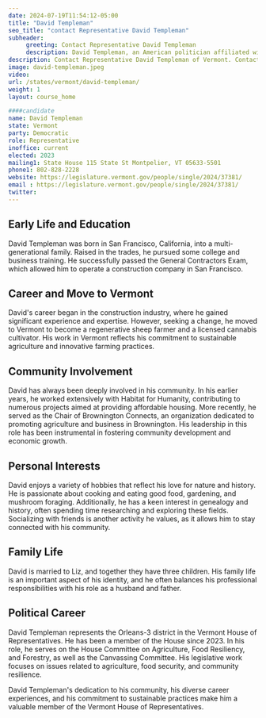 ```yaml
---
date: 2024-07-19T11:54:12-05:00
title: "David Templeman"
seo_title: "contact Representative David Templeman"
subheader:
     greeting: Contact Representative David Templeman
     description: David Templeman, an American politician affiliated with the Democratic Party, serves as a member of the Vermont House of Representatives, representing the Orleans-3 District. He assumed office on January 4, 2023.
description: Contact Representative David Templeman of Vermont. Contact information for David Templeman includes email address, phone number, and mailing address.
image: david-templeman.jpeg
video:
url: /states/vermont/david-templeman/
weight: 1
layout: course_home

####candidate
name: David Templeman
state: Vermont
party: Democratic
role: Representative
inoffice: current
elected: 2023
mailing1: State House 115 State St Montpelier, VT 05633-5501 
phone1: 802-828-2228
website: https://legislature.vermont.gov/people/single/2024/37381/
email : https://legislature.vermont.gov/people/single/2024/37381/
twitter: 
---
```

## Early Life and Education
David Templeman was born in San Francisco, California, into a multi-generational family. Raised in the trades, he pursued some college and business training. He successfully passed the General Contractors Exam, which allowed him to operate a construction company in San Francisco.

## Career and Move to Vermont
David's career began in the construction industry, where he gained significant experience and expertise. However, seeking a change, he moved to Vermont to become a regenerative sheep farmer and a licensed cannabis cultivator. His work in Vermont reflects his commitment to sustainable agriculture and innovative farming practices.

## Community Involvement
David has always been deeply involved in his community. In his earlier years, he worked extensively with Habitat for Humanity, contributing to numerous projects aimed at providing affordable housing. More recently, he served as the Chair of Brownington Connects, an organization dedicated to promoting agriculture and business in Brownington. His leadership in this role has been instrumental in fostering community development and economic growth.

## Personal Interests
David enjoys a variety of hobbies that reflect his love for nature and history. He is passionate about cooking and eating good food, gardening, and mushroom foraging. Additionally, he has a keen interest in genealogy and history, often spending time researching and exploring these fields. Socializing with friends is another activity he values, as it allows him to stay connected with his community.

## Family Life
David is married to Liz, and together they have three children. His family life is an important aspect of his identity, and he often balances his professional responsibilities with his role as a husband and father.

## Political Career
David Templeman represents the Orleans-3 district in the Vermont House of Representatives. He has been a member of the House since 2023. In his role, he serves on the House Committee on Agriculture, Food Resiliency, and Forestry, as well as the Canvassing Committee. His legislative work focuses on issues related to agriculture, food security, and community resilience.

David Templeman's dedication to his community, his diverse career experiences, and his commitment to sustainable practices make him a valuable member of the Vermont House of Representatives.
